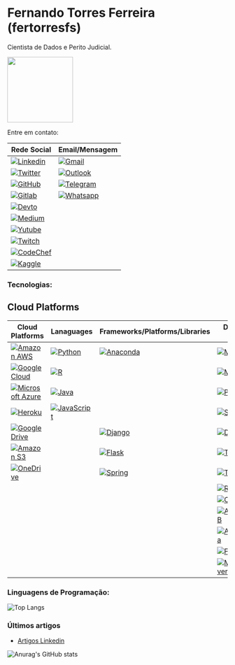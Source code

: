 # Fernando Torres Ferreira (fertorresfs)

Cientista de Dados e Perito Judicial.

[<img src="https://media.licdn.com/dms/image/v2/D4D03AQFT1eooOtMQ_A/profile-displayphoto-shrink_800_800/profile-displayphoto-shrink_800_800/0/1711856059813?e=1736985600&v=beta&t=3TUSwO3IvojRuHITfBYCj__1DsO1JbJnKalZHwAFSys" width="150" height="150">](https://github.com/fertorresfs)

Entre em contato:

| Rede Social | Email/Mensagem |
|-------------|----------------|
| [![Linkedin](https://img.shields.io/badge/LinkedIn-0077B5?style=for-the-badge&logo=linkedin&logoColor=white)](https://www.linkedin.com/in/fertorresfs/)<br> | [![Gmail](https://img.shields.io/badge/Gmail-D14836?style=for-the-badge&logo=gmail&logoColor=white)](mailto:phertorrez@gmail.com)<br> |
| [![Twitter](https://img.shields.io/badge/Twitter-1DA1F2?style=for-the-badge&logo=twitter&logoColor=white)](https://x.com/fertorresfs)<br> | [![Outlook](https://img.shields.io/badge/Microsoft_Outlook-0078D4?style=for-the-badge&logo=microsoft-outlook&logoColor=white)](mailto:fernando-torres@live.com)<br> |
| [![GitHub](https://img.shields.io/badge/GitHub-100000?style=for-the-badge&logo=github&logoColor=white)](https://github.com/fertorresfs)<br> | [![Telegram](https://img.shields.io/badge/Telegram-2CA5E0?style=for-the-badge&logo=telegram&logoColor=white)](https://t.me/+5514998223377)<br> |
| [![Gitlab](https://img.shields.io/badge/GitLab-330F63?style=for-the-badge&logo=gitlab&logoColor=white)](https://gitlab.com/fertorresfs)<br> | [![Whatsapp](https://img.shields.io/badge/WhatsApp-25D366?style=for-the-badge&logo=whatsapp&logoColor=white)](https://wa.me/14998223377)<br> |
| [![Devto](https://img.shields.io/badge/dev.to-0A0A0A?style=for-the-badge&logo=devdotto&logoColor=white)](https://dev.to/fertorresfs)<br> | |
| [![Medium](https://img.shields.io/badge/Medium-12100E?style=for-the-badge&logo=medium&logoColor=white)](https://medium.com/@fertorresfs)<br> | |
| [![Yutube](https://img.shields.io/badge/YouTube-FF0000?style=for-the-badge&logo=youtube&logoColor=white)](https://www.youtube.com/@fertorresfs)<br> | |
| [![Twitch](https://img.shields.io/badge/Twitch-9146FF?style=for-the-badge&logo=twitch&logoColor=white)](https://www.twitch.tv/fertorresfs)<br> | |
|[![CodeChef](https://img.shields.io/badge/CodeChef-%23964B00.svg?style=for-the-badge&logo=CodeChef&logoColor=white)](https://www.codechef.com/users/fernandotfs)<br> | |
| [![Kaggle](https://img.shields.io/badge/Kaggle-035a7d?style=for-the-badge&logo=kaggle&logoColor=white)](https://www.kaggle.com/fernandotfs) | |

### Tecnologias:

## Cloud Platforms
                                                                            
| Cloud Platforms | Lanaguages | Frameworks/Platforms/Libraries | Databases/Data Tools | System & Tools |
|-----------------|------------|--------------------------------|----------------------|----------------|
|  [![Amazon AWS](https://img.shields.io/badge/Amazon_AWS-FF9900?style=for-the-badge&logo=amazonaws&logoColor=white)](https://aws.amazon.com/)<br> | [![Python](https://img.shields.io/badge/Python-3776AB?style=for-the-badge&logo=python&logoColor=white)](https://www.python.org/) | [![Anaconda](https://img.shields.io/badge/Anaconda-%2344A833.svg?style=for-the-badge&logo=anaconda&logoColor=white)](https://www.anaconda.com/download) | [![MongoDB](https://img.shields.io/badge/MongoDB-4EA94B?style=for-the-badge&logo=mongodb&logoColor=white)](https://www.mongodb.com/) | [![Apache](https://img.shields.io/badge/Apache-CA2136?style=for-the-badge&logo=apache&logoColor=white)](https://apache.org/) |
|  [![Google Cloud](https://img.shields.io/badge/Google_Cloud-4285F4?style=for-the-badge&logo=google-cloud&logoColor=white)](https://cloud.google.com/)<br> | [![R](https://img.shields.io/badge/R-276DC3?style=for-the-badge&logo=r&logoColor=white)](https://www.r-project.org/) | | [![MySQL](https://img.shields.io/badge/MySQL-00000F?style=for-the-badge&logo=mysql&logoColor=white)](https://www.mysql.com/) | [![Git](https://img.shields.io/badge/GIT-E44C30?style=for-the-badge&logo=git&logoColor=white)](https://git-scm.com/) |
|  [![Microsoft Azure](https://img.shields.io/badge/Microsoft_Azure-0089D6?style=for-the-badge&logo=microsoft-azure&logoColor=white)](https://azure.microsoft.com/)<br> | [![Java](https://img.shields.io/badge/Java-ED8B00?style=for-the-badge&logo=openjdk&logoColor=white)](https://www.java.com/) | | [![PostgreSQL](https://img.shields.io/badge/PostgreSQL-316192?style=for-the-badge&logo=postgresql&logoColor=white)](https://www.postgresql.org/) | [![Linux](https://img.shields.io/badge/Linux-FCC624?style=for-the-badge&logo=linux&logoColor=black)](https://www.linux.org/) |
|  [![Heroku](https://img.shields.io/badge/Heroku-430098?style=for-the-badge&logo=heroku&logoColor=white)](https://www.heroku.com/)<br> | [![JavaScript](https://img.shields.io/badge/JavaScript-323330?style=for-the-badge&logo=javascript&logoColor=F7DF1E)](https://www.javascript.com/) | | [![SQLite](https://img.shields.io/badge/SQLite-07405E?style=for-the-badge&logo=sqlite&logoColor=white)](https://www.sqlite.org/) | [![Windows](https://img.shields.io/badge/Windows-0078D6?style=for-the-badge&logo=windows&logoColor=white)](https://www.microsoft.com/en-us/windows) |
| [![Google Drive](https://img.shields.io/badge/Google%20Drive-4285F4?style=for-the-badge&logo=googledrive&logoColor=white)](https://drive.google.com/) | | [![Django](https://img.shields.io/badge/Django-092E20?style=for-the-badge&logo=django&logoColor=white)](https://www.djangoproject.com/) | [![Databricks](https://img.shields.io/badge/Databricks-FF3621?style=for-the-badge&logo=Databricks&logoColor=white)](https://databricks.com/) | [![Oracle](https://img.shields.io/badge/Oracle-F80000?style=for-the-badge&logo=Oracle&logoColor=white)](https://www.oracle.com/) |
| [![Amazon S3](https://img.shields.io/badge/Amazon%20S3-FF9900?style=for-the-badge&logo=amazons3&logoColor=white)](https://aws.amazon.com/pt/s3/) | | [![Flask](https://img.shields.io/badge/Flask-000000?style=for-the-badge&logo=flask&logoColor=white)](https://flask.palletsprojects.com/en/2.3.x/) | [![Tableau](https://img.shields.io/badge/Tableau-E97627?style=for-the-badge&logo=Tableau&logoColor=white)](https://www.tableau.com/) | |
| [![OneDrive](https://img.shields.io/badge/OneDrive-white?style=for-the-badge&logo=Microsoft%20OneDrive&logoColor=0078D4)](onedrive.live.com) | | [![Spring](https://img.shields.io/badge/Spring-6DB33F?style=for-the-badge&logo=spring&logoColor=white)](https://spring.io/) | [![TensorFlow](https://img.shields.io/badge/TensorFlow-FF6F00?style=for-the-badge&logo=tensorflow&logoColor=white)](https://www.tensorflow.org/) | |
| | | | [![RStudio](https://img.shields.io/badge/RStudio-75AADB?style=for-the-badge&logo=RStudio&logoColor=white)](https://rstudio.com/) | |
| | | | [![Oracle](https://img.shields.io/badge/Oracle-F80000?style=for-the-badge&logo=Oracle&logoColor=white)](https://www.oracle.com/) | |
| | | | [![AmazonDynamoDB](https://img.shields.io/badge/Amazon%20DynamoDB-4053D6?style=for-the-badge&logo=Amazon%20DynamoDB&logoColor=white)](https://aws.amazon.com/pt/dynamodb/) | |
| | | | [![ApacheCassandra](https://img.shields.io/badge/cassandra-%231287B1.svg?style=for-the-badge&logo=apache-cassandra&logoColor=white)](https://cassandra.apache.org/_/Apache-Cassandra-5.0-Moving-Toward-an-AI-Driven-Future.html) | |
| | | | [![Firebase](https://img.shields.io/badge/firebase-a08021?style=for-the-badge&logo=firebase&logoColor=ffcd34)](https://firebase.google.com/?hl=pt-br) | |
| | | | [![MicrosoftSQLServer](https://img.shields.io/badge/Microsoft%20SQL%20Server-CC2927?style=for-the-badge&logo=microsoft%20sql%20server&logoColor=white)](https://www.microsoft.com/pt-br/sql-server) | |
                                                                    
### Linguagens de Programação:
![Top Langs](https://github-readme-stats.vercel.app/api/top-langs/?username=fertorresfs&hide_progress=true&theme=dark)

### Últimos artigos

- [Artigos Linkedin](https://www.linkedin.com/in/fertorresfs/recent-activity/articles/)<br/>


![Anurag's GitHub stats](https://github-readme-stats.vercel.app/api?username=fertorresfs&show_icons=true&theme=dark)
